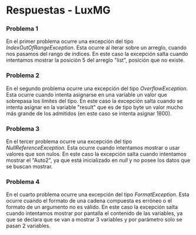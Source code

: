 # Respuestas - LuxMG

### Problema 1
En el primer problema ocurre una excepción del tipo *IndexOutOfRangeException*. Esta ocurre al iterar sobre un arreglo, cuando nos pasamos del rango de índices. En este caso la excepción salta cuando intentamos mostrar la posición 5 del arreglo "list", posición que no existe.
    
### Problema 2
En el segundo problema ocurre una excepción del tipo *OverflowException*. Esta ocurre cuando intenta asignarse en una variable un valor que sobrepasa los límites del tipo. En este caso la excepción salta cuando se intenta asignar en la variable "result" que es de tipo byte un valor mucho más grande de los admitidos (en este caso se intenta asignar 1800).
    
### Problema 3
En el tercer problema ocurre una excepción del tipo *NullReferenceException*. Esta ocurre cuando intentamos mostrar o usar valores que son nulos. En este caso la excepción salta cuando intentamos mostrar el "Auto2", ya que está inicializado en *null* y no posee los datos que se buscan mostrar.
    
### Problema 4
En el cuarto problema ocurre una excepción del tipo *FormatException*. Esta ocurre cuando el formato de una cadena compuesta es erróneo o el formato de un argumento no es válido. En este caso la excepción salta cuando intentamos mostrar por pantalla el contenido de las variables, ya que se declara que se van a mostrar 3 variables y por parámetro solo se pasan 2 variables.
